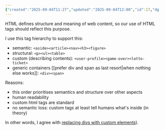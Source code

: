 ```yaml
---
{"created":"2025-09-04T11:27","updated":"2025-09-04T12:00","id":17,"dg-permalink":"17-html-meaning","dg-publish":true,"permalink":"/17-html-meaning/","dgPassFrontmatter":true,"noteIcon":"1"}
---
```


HTML defines structure and meaning of web content, so our use of HTML tags should reflect this purpose. 

I use this tag hierarchy to support this: 
- semantic: `<aside><article><nav><h3><figure>`
- structural: `<p><ul><table>`
- custom (describing contents): `<user-profile><game-over><lotto-ticket>`
- generic containers [[prefer div and span as last resort\|when nothing else works]]: `<div><span>`

Reasons: 
- this order prioritises semantics and structure over other aspects
- human readability 
- custom html tags are standard
- no semantic loss: custom tags at least tell humans what's inside (in theory)

In other words, I agree with [replacing divs with custom elements](https://matthewjamestaylor.com/div-custom-elements)). 